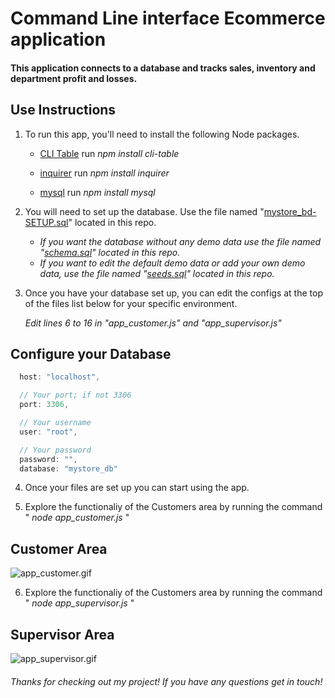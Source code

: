 # Command Line interface Ecommerce application

#### This application connects to a database and tracks sales, inventory and department profit and losses.

## Use Instructions

1. To run this app, you'll need to install the following Node packages.

   * [CLI Table](https://www.npmjs.com/package/cli-table) run _npm install cli-table_ 
   
   * [inquirer](https://www.npmjs.com/package/inquirer) run _npm install inquirer_ 
   
   * [mysql](https://www.npmjs.com/package/mysql) run _npm install mysql_ 

2. You will need to set up the database. Use the file named "[mystore_bd-SETUP.sql](/mystore_bd-SETUP.sql)" located in this repo.
   * _If you want the database without any demo data use the file named "[schema.sql](/schema.sql)" located in this repo._
   * _If you want to edit the default demo data or add your own demo data, use the file named "[seeds.sql](/seeds.sql)" located in this repo._

3. Once you have your database set up, you can edit the configs at the top of the files list below for your specific environment. 

    _Edit lines 6 to 16 in "app_customer.js" and "app_supervisor.js"_

## Configure your Database    

```javascript
  host: "localhost",

  // Your port; if not 3306
  port: 3306,

  // Your username
  user: "root",

  // Your password
  password: "",
  database: "mystore_db"
```

4. Once your files are set up you can start using the app.

5. Explore the functionaliy of the Customers area by running the command " _node app_customer.js_ "

## Customer Area

![app_customer.gif](images/app_customer.gif?raw=true "Customer Area")

6. Explore the functionaliy of the Customers area by running the command " _node app_supervisor.js_ "

## Supervisor Area

![app_supervisor.gif](images/app_supervisor.gif?raw=true "Supervisor Area")

###### Thanks for checking out my project! If you have any questions get in touch!
